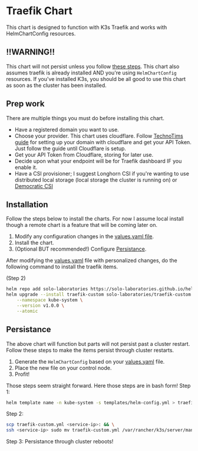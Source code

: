 # Traefik Chart
This chart is designed to function with K3s Traefik and works with HelmChartConfig resources.

## !!WARNING!!
This chart will not persist unless you follow [these steps](#persistance). This chart also assumes traefik is already installed AND you're using `HelmChartConfig` resources. If you've installed K3s, you should be all good to use this chart as soon as the cluster has been installed.

## Prep work
There are multiple things you must do before installing this chart.

* Have a registered domain you want to use.
* Choose your provider. This chart uses cloudflare. Follow [TechnoTims guide](https://technotim.live/posts/traefik-portainer-ssl/) for setting up your domain with cloudflare and get your API Token. Just follow the guide until Cloudflare is setup.
* Get your API Token from Cloudflare, storing for later use.
* Decide upon what your endpoint will be for Traefik dashboard IF you enable it.
* Have a CSI provisioner; I suggest Longhorn CSI if you're wanting to use distributed local storage (local storage the cluster is running on) or [Democratic CSI](../democratic-csi/README.md)

## Installation
Follow the steps below to install the charts. For now I assume local install though a remote chart is a feature that will be coming later on.

1. Modify any configuration changes in the [values.yaml file](values.yaml).
2. Install the chart.
3. (Optional BUT recommended!) Configure [Persistance](#persistance).

After modifying the [values.yaml](values.yaml) file with personalized changes, do the following command to install the traefik items.

(Step 2)
```bash
helm repo add solo-laboratories https://solo-laboratories.github.io/helm-charts && \
helm upgrade --install traefik-custom solo-laboratories/traefik-custom \
    --namespace kube-system \
    --version v1.0.0 \
    --atomic
```

## Persistance
The above chart will function but parts will not persist past a cluster restart. Follow these steps to make the items persist through cluster restarts.

1. Generate the `HelmChartConfig` based on your [values.yaml](values.yaml) file.
2. Place the new file on your control node.
3. Profit!

Those steps seem straight forward. Here those steps are in bash form!
Step 1:
```bash
helm template name -n kube-system -s templates/helm-config.yml > traefik-custom.yml
```

Step 2:
```bash
scp traefik-custom.yml <service-ip>: && \
ssh <service-ip> sudo mv traefik-custom.yml /var/rancher/k3s/server/manifests/
```
Step 3:
Persistance through cluster reboots!
